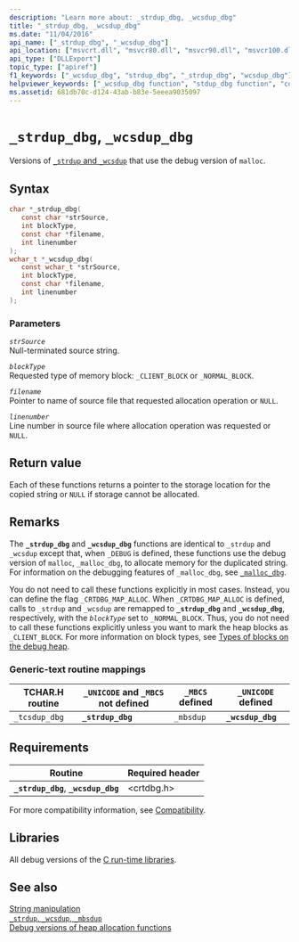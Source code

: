 ```yaml
---
description: "Learn more about: _strdup_dbg, _wcsdup_dbg"
title: "_strdup_dbg, _wcsdup_dbg"
ms.date: "11/04/2016"
api_name: ["_strdup_dbg", "_wcsdup_dbg"]
api_location: ["msvcrt.dll", "msvcr80.dll", "msvcr90.dll", "msvcr100.dll", "msvcr100_clr0400.dll", "msvcr110.dll", "msvcr110_clr0400.dll", "msvcr120.dll", "msvcr120_clr0400.dll", "ucrtbase.dll"]
api_type: ["DLLExport"]
topic_type: ["apiref"]
f1_keywords: ["_wcsdup_dbg", "strdup_dbg", "_strdup_dbg", "wcsdup_dbg"]
helpviewer_keywords: ["_wcsdup_dbg function", "stdup_dbg function", "copying strings", "duplicating strings", "strings [C++], copying", "strings [C++], duplicating", "_strdup_dbg function", "wcsdup_dbg function"]
ms.assetid: 681db70c-d124-43ab-b83e-5eeea9035097
---
```

# `_strdup_dbg`, `_wcsdup_dbg`

Versions of [`_strdup` and `_wcsdup`](strdup-wcsdup-mbsdup.md) that use the debug version of `malloc`.

## Syntax

```C
char *_strdup_dbg(
   const char *strSource,
   int blockType,
   const char *filename,
   int linenumber
);
wchar_t *_wcsdup_dbg(
   const wchar_t *strSource,
   int blockType,
   const char *filename,
   int linenumber
);
```

### Parameters

*`strSource`*\
Null-terminated source string.

*`blockType`*\
Requested type of memory block: `_CLIENT_BLOCK` or `_NORMAL_BLOCK`.

*`filename`*\
Pointer to name of source file that requested allocation operation or `NULL`.

*`linenumber`*\
Line number in source file where allocation operation was requested or `NULL`.

## Return value

Each of these functions returns a pointer to the storage location for the copied string or `NULL` if storage cannot be allocated.

## Remarks

The **`_strdup_dbg`** and **`_wcsdup_dbg`** functions are identical to `_strdup` and `_wcsdup` except that, when `_DEBUG` is defined, these functions use the debug version of `malloc`, `_malloc_dbg`, to allocate memory for the duplicated string. For information on the debugging features of `_malloc_dbg`, see [`_malloc_dbg`](malloc-dbg.md).

You do not need to call these functions explicitly in most cases. Instead, you can define the flag `_CRTDBG_MAP_ALLOC`. When `_CRTDBG_MAP_ALLOC` is defined, calls to `_strdup` and `_wcsdup` are remapped to **`_strdup_dbg`** and **`_wcsdup_dbg`**, respectively, with the *`blockType`* set to `_NORMAL_BLOCK`. Thus, you do not need to call these functions explicitly unless you want to mark the heap blocks as `_CLIENT_BLOCK`. For more information on block types, see [Types of blocks on the debug heap](/visualstudio/debugger/crt-debug-heap-details).

### Generic-text routine mappings

|TCHAR.H routine|`_UNICODE` and `_MBCS` not defined|`_MBCS` defined|`_UNICODE` defined|
|---------------------|------------------------------------|--------------------|-----------------------|
|`_tcsdup_dbg`|**`_strdup_dbg`**|`_mbsdup`|**`_wcsdup_dbg`**|

## Requirements

|Routine|Required header|
|-------------|---------------------|
|**`_strdup_dbg`**, **`_wcsdup_dbg`**|\<crtdbg.h>|

For more compatibility information, see [Compatibility](../compatibility.md).

## Libraries

All debug versions of the [C run-time libraries](../crt-library-features.md).

## See also

[String manipulation](../string-manipulation-crt.md)\
[`_strdup`, `_wcsdup`, `_mbsdup`](strdup-wcsdup-mbsdup.md)\
[Debug versions of heap allocation functions](/visualstudio/debugger/debug-versions-of-heap-allocation-functions)
